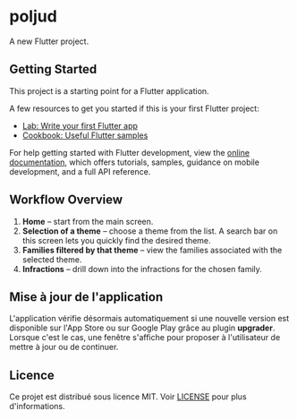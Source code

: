 # poljud

A new Flutter project.

## Getting Started

This project is a starting point for a Flutter application.

A few resources to get you started if this is your first Flutter project:

- [Lab: Write your first Flutter app](https://docs.flutter.dev/get-started/codelab)
- [Cookbook: Useful Flutter samples](https://docs.flutter.dev/cookbook)

For help getting started with Flutter development, view the
[online documentation](https://docs.flutter.dev/), which offers tutorials,
samples, guidance on mobile development, and a full API reference.

## Workflow Overview

1. **Home** – start from the main screen.
2. **Selection of a theme** – choose a theme from the list. A search bar on this
   screen lets you quickly find the desired theme.
3. **Families filtered by that theme** – view the families associated with the
   selected theme.
4. **Infractions** – drill down into the infractions for the chosen family.

## Mise à jour de l'application

L'application vérifie désormais automatiquement si une nouvelle version est disponible sur l'App Store ou sur Google Play grâce au plugin **upgrader**. Lorsque c'est le cas, une fenêtre s'affiche pour proposer à l'utilisateur de mettre à jour ou de continuer.

## Licence

Ce projet est distribué sous licence MIT. Voir [LICENSE](LICENSE) pour plus d'informations.


